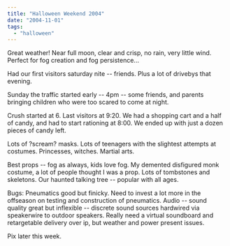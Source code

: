 ```yaml
---
title: "Halloween Weekend 2004"
date: "2004-11-01"
tags: 
  - "halloween"
---
```


Great weather! Near full moon, clear and crisp, no rain, very little wind. Perfect for fog creation and fog persistence...

Had our first visitors saturday nite -- friends. Plus a lot of drivebys that evening.

Sunday the traffic started early -- 4pm -- some friends, and parents bringing children who were too scared to come at night.

Crush started at 6. Last visitors at 9:20. We had a shopping cart and a half of candy, and had to start rationing at 8:00. We ended up with just a dozen pieces of candy left.

Lots of ?scream? masks. Lots of teenagers with the slightest attempts at costumes. Princesses, witches. Martial arts.

Best props -- fog as always, kids love fog. My demented disfigured monk costume, a lot of people thought I was a prop. Lots of tombstones and skeletons. Our haunted talking tree -- popular with all ages.

Bugs: Pneumatics good but finicky. Need to invest a lot more in the offseason on testing and construction of pneumatics. Audio -- sound quality great but inflexible -- discrete sound sources hardwired via speakerwire to outdoor speakers. Really need a virtual soundboard and retargetable delivery over ip, but weather and power present issues.

Pix later this week.
